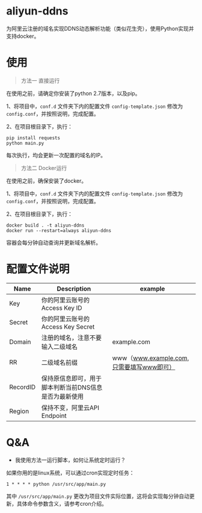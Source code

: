# aliyun-ddns

为阿里云注册的域名实现DDNS动态解析功能（类似花生壳），使用Python实现并支持docker。

# 使用

> 方法一 直接运行

在使用之前，请确定你安装了python 2.7版本，以及pip。

1、将项目中，`conf.d` 文件夹下内的配置文件 `config-template.json` 修改为 `config.conf`，并按照说明，完成配置。

2、在项目根目录下，执行：
```shell
pip install requests
python main.py
```

每次执行，均会更新一次配置的域名的IP。

> 方法二 Docker运行

在使用之前，确保安装了docker。

1、将项目中，`conf.d` 文件夹下内的配置文件 `config-template.json` 修改为 `config.conf`，并按照说明，完成配置。

2、在项目根目录下，执行：
```
docker build . -t aliyun-ddns
docker run --restart=always aliyun-ddns

```

容器会每分钟自动查询并更新域名解析。

# 配置文件说明

| Name | Description | example |
| --- | --- | --- |
| Key | 你的阿里云账号的Access Key ID |  |
| Secret | 你的阿里云账号的Access Key Secret |  |
| Domain | 注册的域名，注意不要输入二级域名 | example.com |
| RR | 二级域名前缀 | www（www.example.com,只需要填写www即可） |
| RecordID | 保持原信息即可，用于脚本判断当前DNS信息是否为最新使用 |  |
| Region | 保持不变，阿里云API Endpoint |  |


# Q&A

* 我使用方法一运行脚本，如何让系统定时运行？

如果你用的是linux系统，可以通过cron实现定时任务：
```shell
1 * * * * python /usr/src/app/main.py
```

其中 `/usr/src/app/main.py` 更改为项目文件实际位置，这将会实现每分钟自动更新，具体命令参数含义，请参考cron介绍。

